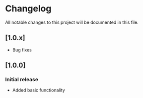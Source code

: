 # Changelog

All notable changes to this project will be documented in this file.

## [1.0.x]

- Bug fixes

## [1.0.0]

### Initial release

- Added basic functionality